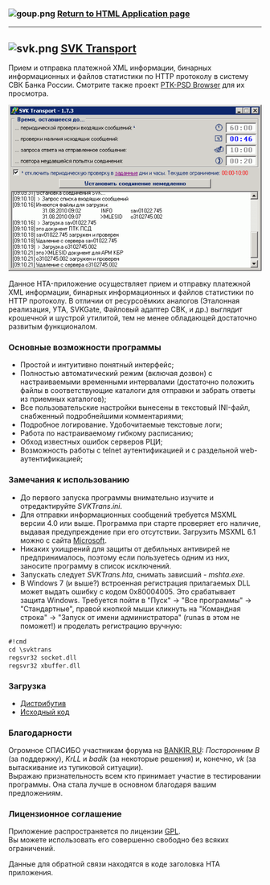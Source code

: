 ### ![goup.png](http://html-applications.bitbucket.org/images/goup.png) [Return to HTML Application page](http://html-applications.bitbucket.org) ###
---
## ![svk.png](http://html-applications.bitbucket.org/images/svk.png)  [SVK Transport](http://html-applications.bitbucket.org/svk-transport/readme.html) ##
Прием и отправка платежной XML информации, бинарных информационных и файлов статистики по HTTP протоколу в систему СВК Банка России. Смотрите также проект [PTK-PSD Browser](https://bitbucket.org/html-applications/ptkpsd-browser) для их просмотра.

![Рабочее окно приложения](screen.png "Рабочее окно приложения")

Данное HTA-приложение осуществляет прием и отправку платежной XML информации, бинарных информационных и файлов статистики по HTTP протоколу.
В отличии от ресурсоёмких аналогов (Эталонная реализация, УТА, SVKGate, Файловый адаптер СВК, и др.) выглядит крошечной и шустрой утилитой, тем не менее обладающей достаточно развитым функционалом.

### Основные возможности программы

* Простой и интуитивно понятный интерфейс;
* Полностью автоматический режим (включая дозвон) с настраиваемыми временными интервалами (достаточно положить файлы в соответствующие каталоги для отправки и забрать ответы из приемных каталогов);
* Все пользовательские настройки вынесены в текстовый INI-файл, снабженный подробнейшими комментариями;
* Подробное логирование. Удобочитаемые текстовые логи;
* Работа по настраиваемому гибкому расписанию;
* Обход известных ошибок серверов РЦИ;
* Возможность работы с telnet аутентификацией и с раздельной web-аутентификацией;

### Замечания к использованию

* До первого запуска программы внимательно изучите и отредактируйте *SVKTrans.ini*.
* Для отправки информационных сообщений требуется MSXML версии 4.0 или выше. Программа при старте проверяет его наличие, выдавая предупреждение при его отсутствии. Загрузить MSXML 6.1 можно с сайта [Microsoft](http://www.microsoft.com/downloads/details.aspx?FamilyID=d21c292c-368b-4ce1-9dab-3e9827b70604&displayLang=ru).
* Никаких ухищрений для защиты от дебильных антивирей не предпринималось, поэтому если пользуетесь одним из них, заносите программу в список исключений.
* Запускать следует *SVKTrans.hta*, снимать зависший - *mshta.exe*.
* В Windows 7 (и выше?) встроенная регистрация прилагаемых DLL может выдать ошибку с кодом 0x80004005. Это срабатывает защита Windows. Требуется пойти в "Пуск" -> "Все программы" -> "Стандартные", правой кнопкой мыши кликнуть на "Командная строка" -> "Запуск от имени администратора" (runas в этом не поможет!) и проделать регистрацию вручную:

```
#!cmd
cd \svktrans
regsvr32 socket.dll
regsvr32 xbuffer.dll

```

### Загрузка

* [Дистрибутив](https://bitbucket.org/html-applications/svk-transport/downloads)
* [Исходный код](https://bitbucket.org/html-applications/svk-transport/src)

### Благодарности

Огромное СПАСИБО участникам форума на [BANKIR.RU](http://dom.bankir.ru/showthread.php?t=75256&goto=newpost): *Посторонним В* (за поддержку), *KrLL* и *badik* (за некоторые решения) и, конечно, *vk* (за вытаскивание из тупиковой ситуации).  
Выражаю признательность всем кто принимает участие в тестировании программы. Она стала лучше в основном благодаря вашим предложениям.

### Лицензионное соглашение

Приложение распространяется по лицензии [GPL](http://ru.wikipedia.org/wiki/GPL).  
Вы можете использовать его совершенно свободно без всяких ограничений.

Данные для обратной связи находятся в коде заголовка HTA приложения.